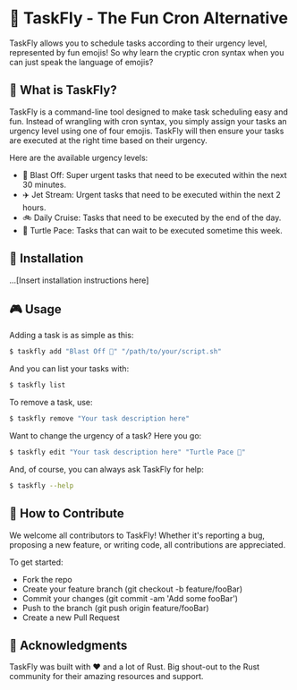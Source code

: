 # 🚀 TaskFly - The Fun Cron Alternative

TaskFly allows you to schedule tasks according to their urgency level, represented by fun emojis! So why learn the cryptic cron syntax when you can just speak the language of emojis?

## 🤔 What is TaskFly?

TaskFly is a command-line tool designed to make task scheduling easy and fun. Instead of wrangling with cron syntax, you simply assign your tasks an urgency level using one of four emojis. TaskFly will then ensure your tasks are executed at the right time based on their urgency.

Here are the available urgency levels:

- 🚀 Blast Off: Super urgent tasks that need to be executed within the next 30 minutes.
- ✈️ Jet Stream: Urgent tasks that need to be executed within the next 2 hours.
- 🚲 Daily Cruise: Tasks that need to be executed by the end of the day.
- 🐢 Turtle Pace: Tasks that can wait to be executed sometime this week.

## 🔧 Installation

...[Insert installation instructions here]

## 🎮 Usage

Adding a task is as simple as this:

```bash
$ taskfly add "Blast Off 🚀" "/path/to/your/script.sh"
```

And you can list your tasks with:

```bash
$ taskfly list
```

To remove a task, use:

```bash
$ taskfly remove "Your task description here"
```

Want to change the urgency of a task? Here you go:
```bash
$ taskfly edit "Your task description here" "Turtle Pace 🐢"
```

And, of course, you can always ask TaskFly for help:

```bash
$ taskfly --help
```

## 💪 How to Contribute
We welcome all contributors to TaskFly! Whether it's reporting a bug, proposing a new feature, or writing code, all contributions are appreciated.

To get started:

- Fork the repo
- Create your feature branch (git checkout -b feature/fooBar)
- Commit your changes (git commit -am 'Add some fooBar')
- Push to the branch (git push origin feature/fooBar)
- Create a new Pull Request

## 🎉 Acknowledgments
TaskFly was built with ❤️ and a lot of Rust. Big shout-out to the Rust community for their amazing resources and support.

